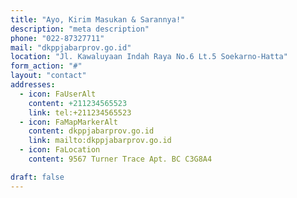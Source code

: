 ```yaml
---
title: "Ayo, Kirim Masukan & Sarannya!"
description: "meta description"
phone: "022-87327711"
mail: "dkppjabarprov.go.id"
location: "Jl. Kawaluyaan Indah Raya No.6 Lt.5 Soekarno-Hatta"
form_action: "#"
layout: "contact"
addresses:
  - icon: FaUserAlt
    content: +211234565523
    link: tel:+211234565523
  - icon: FaMapMarkerAlt
    content: dkppjabarprov.go.id
    link: mailto:dkppjabarprov.go.id
  - icon: FaLocation
    content: 9567 Turner Trace Apt. BC C3G8A4

draft: false
---
```

